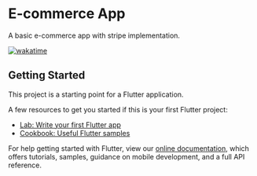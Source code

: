 # E-commerce App
A basic e-commerce app with stripe implementation.

[![wakatime](https://wakatime.com/badge/user/95cc268b-6e4f-469d-8aee-c933dee3f3be/project/1bf425de-7e27-4b74-9ebb-b2354597f8cc.svg)](https://wakatime.com/badge/user/95cc268b-6e4f-469d-8aee-c933dee3f3be/project/1bf425de-7e27-4b74-9ebb-b2354597f8cc)
## Getting Started

This project is a starting point for a Flutter application.

A few resources to get you started if this is your first Flutter project:

- [Lab: Write your first Flutter app](https://flutter.dev/docs/get-started/codelab)
- [Cookbook: Useful Flutter samples](https://flutter.dev/docs/cookbook)

For help getting started with Flutter, view our
[online documentation](https://flutter.dev/docs), which offers tutorials,
samples, guidance on mobile development, and a full API reference.
